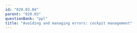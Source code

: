 ```yaml
---
id: "020.03.04"
parent: "020.03"
questionBank: "ppl"
title: "Avoiding and managing errors: cockpit management"
---
```

